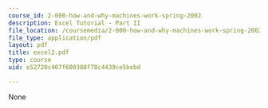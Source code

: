 ```yaml
---
course_id: 2-000-how-and-why-machines-work-spring-2002
description: Excel Tutorial - Part II
file_location: /coursemedia/2-000-how-and-why-machines-work-spring-2002/e52720c407f600388f78c4439ce5bebd_excel2.pdf
file_type: application/pdf
layout: pdf
title: excel2.pdf
type: course
uid: e52720c407f600388f78c4439ce5bebd

---
```

None